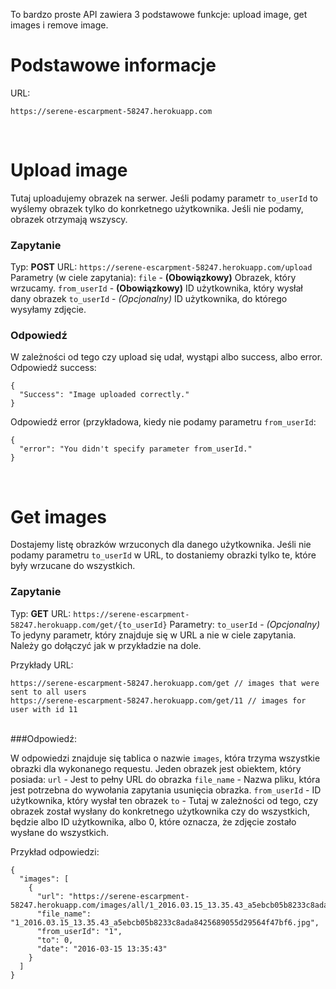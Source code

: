 To bardzo proste API zawiera 3 podstawowe funkcje: upload image, get images i remove image.

# Podstawowe informacje
URL:
```
https://serene-escarpment-58247.herokuapp.com
```

<br />

# Upload image
Tutaj uploadujemy obrazek na serwer. Jeśli podamy parametr `to_userId` to wyślemy obrazek tylko do konrketnego użytkownika. Jeśli nie podamy, obrazek otrzymają wszyscy.

### Zapytanie
Typ: **POST**
URL: `https://serene-escarpment-58247.herokuapp.com/upload`
Parametry (w ciele zapytania):
`file` - **(Obowiązkowy)** Obrazek, który wrzucamy.
`from_userId` - **(Obowiązkowy)** ID użytkownika, który wysłał dany obrazek
`to_userId` - _(Opcjonalny)_ ID użytkownika, do którego wysyłamy zdjęcie.
<br />
### Odpowiedź
W zależności od tego czy upload się udał, wystąpi albo success, albo error. Odpowiedź success:
```
{
  "Success": "Image uploaded correctly."
}
```

Odpowiedź error (przykładowa, kiedy nie podamy parametru `from_userId`:
```
{
  "error": "You didn't specify parameter from_userId."
}
```

<br />

# Get images
Dostajemy listę obrazków wrzuconych dla danego użytkownika. Jeśli nie podamy parametru `to_userId` w URL, to dostaniemy obrazki tylko te, które były wrzucane do wszystkich.

### Zapytanie

Typ: **GET**
URL: `https://serene-escarpment-58247.herokuapp.com/get/{to_userId}`
Parametry:
`to_userId` - _(Opcjonalny)_ To jedyny parametr, który znajduje się w URL a nie w ciele zapytania. Należy go dołączyć jak w przykładzie na dole.

Przykłady URL:
```
https://serene-escarpment-58247.herokuapp.com/get // images that were sent to all users
https://serene-escarpment-58247.herokuapp.com/get/11 // images for user with id 11
```
<br />
###Odpowiedź:

W odpowiedzi znajduje się tablica o nazwie `images`, która trzyma wszystkie obrazki dla wykonanego requestu. Jeden obrazek jest obiektem, który posiada:
`url` - Jest to pełny URL do obrazka
`file_name` - Nazwa pliku, która jest potrzebna do wywołania zapytania usunięcia obrazka.
`from_userId` - ID użytkownika, który wysłał ten obrazek
`to` - Tutaj w zależności od tego, czy obrazek został wysłany do konkretnego użytkownika czy do wszystkich, będzie albo ID użytkownika, albo 0, które oznacza, że zdjęcie zostało wysłane do wszystkich.

Przykład odpowiedzi:
```
{
  "images": [
    {
      "url": "https://serene-escarpment-58247.herokuapp.com/images/all/1_2016.03.15_13.35.43_a5ebcb05b8233c8ada8425689055d29564f47bf6.jpg",
      "file_name": "1_2016.03.15_13.35.43_a5ebcb05b8233c8ada8425689055d29564f47bf6.jpg",
      "from_userId": "1",
      "to": 0,
      "date": "2016-03-15 13:35:43"
    }
  ]
}
```
<br />
